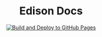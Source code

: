 <h1 align="center">Edison Docs</h1>

<div align="center">
 
[![Build and Deploy to GitHub Pages](https://github.com/edisonuk/edison-docs/actions/workflows/build.yml/badge.svg)](https://github.com/edisonuk/edison-docs/actions/workflows/build.yml)
  
</div>
